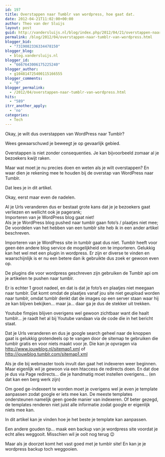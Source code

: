 ```yaml
---
id: 197
title: Overstappen naar Tumblr van wordpress, hoe gaat dat.
date: 2012-04-21T11:02:00+00:00
author: Theo van der Sluijs
layout: post
guid: http://vandersluijs.nl/blog/index.php/2012/04/21/overstappen-naar-tumblr-van-wordpress/
permalink: /blog/2012/04/overstappen-naar-tumblr-van-wordpress.html
blogger_bid:
  - "7319082336334478150"
blogger_blog:
  - blog.vandersluijs.nl
blogger_id:
  - "6667643006175225240"
blogger_author:
  - g104814725400115166555
blogger_comments:
  - "0"
blogger_permalink:
  - /2012/04/overstappen-naar-tumblr-van-wordpress.html
hits:
  - "589"
itrr_another_apply:
  - 'no'
categories:
  - Tech
---
```

Okay, je wilt dus overstappen van WordPress naar Tumblr?

Wees gewaarschuwd je beweegt je op gevaarlijk gebied.

Overstappen is niet zonder consequenties. Je kan bijvoorbeeld zomaar al je bezoekers kwijt raken.

Maar wat moet je nu precies doen en weten als je wilt overstappen? En waar dien je rekening mee te houden bij de overstap van WordPress naar Tumblr.

Dat lees je in dit artikel.<a name="more"></a>

Okay, eerst maar even de nadelen.

Al je Urls veranderen dus er bestaat grote kans dat je je bezoekers gaat verliezen en wellicht ook je pagerank;  
Importeren van je WordPress blog gaat niet!   
Als je je WordPress blog pushed naar tumblr gaan foto’s / plaatjes niet mee;  
De voordelen van het hebben van een tumblr site heb ik in een ander artikel beschreven.

Importeren van je WordPress site in tumblr gaat dus niet. Tumblr heeft voor geen één andere blog service de mogelijkheid om te importeren. Gelukkig kan het wel met een plugin in wordpress. Er zijn er diverse te vinden en waarschijnlijk is er nu een betere dan ik gebruikte dus zoek er gewoon even op.

De plugins die voor wordpress geschreven zijn gebruiken de Tumblr api om je artikelen te pushen naar tumblr.

Er is echter 1 groot nadeel, en dat is dat je foto’s en plaatjes niet meegaan naar tumblr. Dat komt omdat de plaatjes vanaf jou site niet geupload worden naar tumblr, omdat tumblr denkt dat de images op een server staan waar hij ze kan blijven bekijken… maar ja… daar ga je dus de stekker uit trekken.

Youtube fimpjes blijven overigens wel gewoon zichtbaar want die haalt tumblr… je raadt het al bij Youtube vandaan via de code die in het bericht staat.

Dat je Urls veranderen en dus je google search geheel naar de knoppen gaat is gelukkig grotendeels op te vangen door de sitemap te gebruiken die tumblr gratis en voor niets maakt voor je. Die kan je opvragen via <http://www.jouwblog.nl/sitemap1.xml> of <http://jouwblog.tumblr.com/sitemap1.xml>

Als je die bij webmaster tools invult dan gaat het indexeren weer beginnen. Maar eigenlijk wil je gewoon via een htaccess de redirects doen. En dat doe je dus via Page redirects… die je handmatig moet instellen overigens… (en dat kan een berg werk zijn)

Om goed ge-indexeert te worden moet je overigens wel je even je template aanpassen zodat google er iets mee kan. De meeste templates ondersteunen namelijk geen goede manier van indexeren. Of beter gezegd, de templates renderen niet juist alle informatie zodat google er eigenlijk niets mee kan.

In dit artikel kan je vinden hoe je het beste je template kan aanpassen.

Een andere gouden tip… maak een backup van je wordpress site voordat je echt alles weggooit. Misschien wil je ooit nog terug 😉

Maar als je doorzet komt het vast goed met je tumblr site! En kan je je wordpress backup toch weggooien.